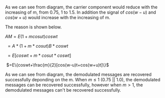 As we can see from diagram, the carrier component would reduce with the increasing of m, from 0.75, 1 to 1.5. In addition the signal of $cos(w-u)$ and $cos(w+u)$ would increase with the increasing of m.

The reason is shown below.

$AM = E(1+mcosut)coswt$

​         $= A*(1+m*cosut)B*coswt$ 

​         $=E[coswt+m*cosut*coswt]$

​         $=E\{coswt+\frac{m}{2}[cos(w-u)t+cos(w+u)t]\}$     



As we can see from diagram, the demodulated messages are recovered successfully deponding on the m. When $m \leq 1$ (0.75 || 1.0), the demodulated messages can be recovered successfully, however when $m>1$, the demodulated messages can't be recovered successfully.



 
